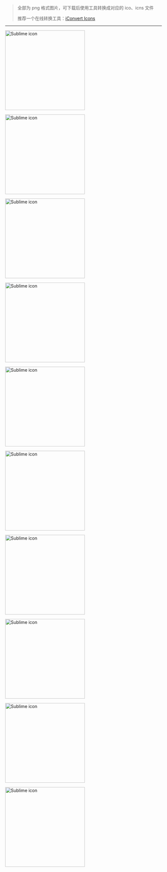 
>
> 全部为 png 格式图片，可下载后使用工具转换成对应的 ico、icns 文件
>
> 推荐一个在线转换工具：[iConvert Icons](https://iconverticons.com/online/)
>

---

<p>
    <a href="./ico/st3001.png">
        <img src="./ico/st3001.png" width="256" height="256" alt="Sublime icon" align="center" />
    </a>
</p>
<p>
    <a href="./ico/st3002.png">
        <img src="./ico/st3002.png" width="256" height="256" alt="Sublime icon" align="center" />
    </a>
</p>
<p>
    <a href="./ico/st3003.png">
        <img src="./ico/st3003.png" width="256" height="256" alt="Sublime icon" align="center" />
    </a>
</p>
<p>
    <a href="./ico/st3004.png">
        <img src="./ico/st3004.png" width="256" height="256" alt="Sublime icon" align="center" />
    </a>
</p>
<p>
    <a href="./ico/st3005.png">
        <img src="./ico/st3005.png" width="256" height="256" alt="Sublime icon" align="center" />
    </a>
</p>
<p>
    <a href="./ico/st3006.png">
        <img src="./ico/st3006.png" width="256" height="256" alt="Sublime icon" align="center" />
    </a>
</p>
<p>
    <a href="./ico/st3007.png">
        <img src="./ico/st3007.png" width="256" height="256" alt="Sublime icon" align="center" />
    </a>
</p>
<p>
    <a href="./ico/st3008.png">
        <img src="./ico/st3008.png" width="256" height="256" alt="Sublime icon" align="center" />
    </a>
</p>
<p>
    <a href="./ico/st3009.png">
        <img src="./ico/st3009.png" width="256" height="256" alt="Sublime icon" align="center" />
    </a>
</p>
<p>
    <a href="./ico/st3010.png">
        <img src="./ico/st3010.png" width="256" height="256" alt="Sublime icon" align="center" />
    </a>
<p>
